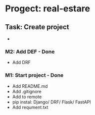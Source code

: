 # Progect: real-estare

## Task: Create project 

- 

### M2: Add DEF - Done

- Add DRF

### M1: Start project - Done
- Add README.md
- Add .gitignore
- Add to remote
- pip instal: Django/ DRF/ Flask/ FastAPI
- Add requment.txt